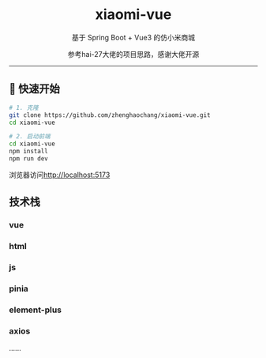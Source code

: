 <!-- 顶部横幅 + Logo（可选） -->
<p align="center">
  <h1 align="center">xiaomi-vue</h1>
  <p align="center">
    基于 Spring Boot + Vue3 的仿小米商城
    <br/>
  </p>
  <p align="center">
    参考hai-27大佬的项目思路，感谢大佬开源
  </p>
</p>

---

## 🚀 快速开始
```bash
# 1. 克隆
git clone https://github.com/zhenghaochang/xiaomi-vue.git
cd xiaomi-vue

# 2. 启动前端
cd xiaomi-vue
npm install
npm run dev
```
浏览器访问[http://localhost:5173](http://localhost:5173)

## 技术栈
 ### vue
 ### html
 ### js
 ### pinia
 ### element-plus
 ### axios
 ......

